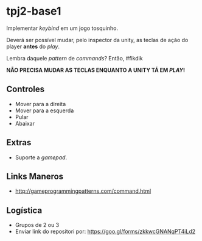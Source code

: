 # tpj2-base1

Implementar _keybind_ em um jogo tosquinho.

Deverá ser possível mudar, pelo inspector da unity, as teclas de ação do player **antes** do _play_.

Lembra daquele _pattern_ de _commands_? Então, #fikdik

**NÃO PRECISA MUDAR AS TECLAS ENQUANTO A UNITY TÁ EM _PLAY_!**

## Controles

- Mover para a direita
- Mover para a esquerda
- Pular
- Abaixar

## Extras

- Suporte a _gamepad_.

## Links Maneros

- http://gameprogrammingpatterns.com/command.html

## Logística

- Grupos de 2 ou 3
- Enviar link do repositori por: https://goo.gl/forms/zkkwcGNANqPT4iLd2
